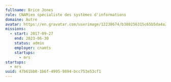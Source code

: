 ```yaml
---
fullname: Brice Jones
role: CNAMien spécialiste des systèmes d'informations
domaine: Autre
avatar: https://en.gravatar.com/userimage/12238674/b380256315c65b5da4a2b0dd67321a3f.jpeg
missions:
  - start: 2017-09-27
    end: 2023-06-30
    status: admin
    employer: cnamts
    startups:
      - mrs
startups:
  - mrs
uuid: 47b61bb8-1b6f-4995-9894-bcc753e53cf1
---
```

